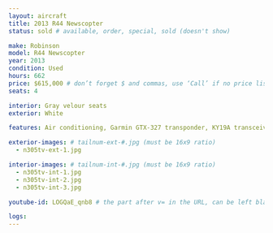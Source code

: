 ```yaml
---
layout: aircraft
title: 2013 R44 Newscopter
status: sold # available, order, special, sold (doesn't show)

make: Robinson
model: R44 Newscopter
year: 2013
condition: Used
hours: 662
price: $615,000 # don’t forget $ and commas, use ‘Call’ if no price listed
seats: 4

interior: Gray velour seats
exterior: White

features: Air conditioning, Garmin GTX-327 transponder, KY19A transceiver, Garmin GNC420W GPS, Vertical card compass.

exterior-images: # tailnum-ext-#.jpg (must be 16x9 ratio)
  - n305tv-ext-1.jpg

interior-images: # tailnum-int-#.jpg (must be 16x9 ratio)
  - n305tv-int-1.jpg
  - n305tv-int-2.jpg
  - n305tv-int-3.jpg

youtube-id: LOGQaE_qnb8 # the part after v= in the URL, can be left blank

logs:
---
```

